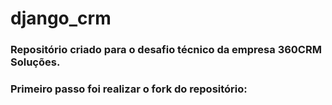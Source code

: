 ﻿# django_crm
### Repositório criado para o desafio técnico da empresa 360CRM Soluções.

### Primeiro passo foi realizar o fork do repositório:





